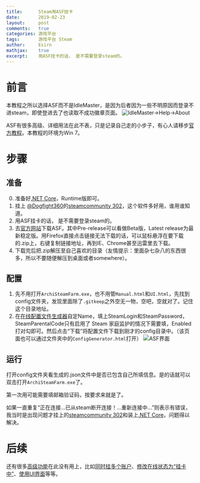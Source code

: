 ```yaml
---
title:		Steam用ASF挂卡
date:		2019-02-23
layout:		post
comments:	true
categories:	游戏平台
tags:		游戏平台 Steam
author:		Esirn
mathjax:	true
excerpt: 	用ASF挂卡的话， 是不需要登录steam的。
---
```


# 前言
本教程之所以选择ASF而不是IdleMaster，是因为后者因为一些不明原因而登录不进steam，即使登进去了也读取不成功徽章页面。
![IdleMaster->Help->About](https://upload-images.jianshu.io/upload_images/11779480-75396267aca31536.png?imageMogr2/auto-orient/strip%7CimageView2/2/w/1240)

ASF有很多高级、详细用法在此不表，只是记录自己走的小步子，有心人请移步[官方教程](https://github.com/JustArchiNET/ArchiSteamFarm/wiki/Setting-up-zh-CN)。本教程的环境为Win 7。



# 步骤
## 准备
0. 准备好[.NET Core](https://dotnet.microsoft.com/download)，Runtime版即可。
1. 挂上 [@Dogfight360](https://www.dogfight360.com/blog/ "Dogfight360")的[steamcommunity 302](https://www.dogfight360.com/blog/686/)，这个软件多好用，谁用谁知道。
2. 用ASF挂卡的话， 是不需要登录steam的。
3. 去[官方网站](https://github.com/JustArchiNET/ArchiSteamFarm/releases)下载ASF。其中Pre-release可以看做Beta版，Latest release为最新稳定版。用Firefox直接点击链接无法下载的话，可以鼠标悬浮在要下载的.zip上，右键复制链接地址，再到IE、Chrome甚至迅雷里去下载。
4. 下载完后把.zip解压至自己喜欢的目录（友情提示：里面杂七杂八的东西很多，所以不要随便解压到桌面或者somewhere）。

## 配置
1. 先不用打开`ArchiSteamFarm.exe`，也不用管`Manual.html`和`UI.html`，先找到config文件夹，发现里面除了`.gitkeep`之外空无一物，空吧，空就对了。记住这个目录地址。
2. ​在[在线配置文件生成器](https://justarchinet.github.io/ASF-WebConfigGenerator)自定Name，填上SteamLogin和SteamPassword，SteamParentalCode只有启用了 Steam 家庭监护的情况下需要填，Enabled打对勾即可。然后点击“下载”将配置文件下载到刚才的config目录中。（该页面也可以通过文件夹中的`ConfigGenerator.html`打开）
![ASF界面](https://upload-images.jianshu.io/upload_images/11779480-22faed4a4f18eaac.png?imageMogr2/auto-orient/strip%7CimageView2/2/w/1240)

## 运行
打开config文件夹看生成的.json文件中是否已包含自己所填信息。是的话就可以双击打开`ArchiSteamFarm.exe`了。

第一次用可能需要填邮箱验证码，按要求来就是了。

如果一直重复“正在连接…已从steam断开连接！…重新连接中…”则表示有错误，我当时是出现问题才挂上的[steamcommunity 302](https://www.dogfight360.com/blog/686/)和装上[.NET Core](https://dotnet.microsoft.com/download)，问题得以解决。

# 后续
还有很多[高级功能](https://github.com/JustArchiNET/ArchiSteamFarm/wiki/Setting-up-zh-CN#%E8%BF%9B%E4%B8%80%E6%AD%A5%E9%85%8D%E7%BD%AE)在此没有用上，比如[同时挂多个账户](https://github.com/JustArchiNET/ArchiSteamFarm/wiki/Setting-up-zh-CN#%E5%90%8C%E6%97%B6%E6%8C%82%E5%A4%9A%E4%B8%AA%E5%B8%90%E6%88%B7)、[修改在线状态为“挂卡中”](https://github.com/JustArchiNET/ArchiSteamFarm/wiki/Setting-up-zh-CN#%E6%9B%B4%E6%94%B9%E8%AE%BE%E7%BD%AE)、[使用UI界面](https://github.com/JustArchiNET/ArchiSteamFarm/wiki/Setting-up-zh-CN#%E4%BD%BF%E7%94%A8-asf-ui)等等。
